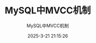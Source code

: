 ---
title: "MySQL中MVCC机制"
subtitle: "MySQL中MVCC机制"
date: 2025-3-21 21:15:26
category:
  - MySQL
tag:
  - MySQL
order: 9
---